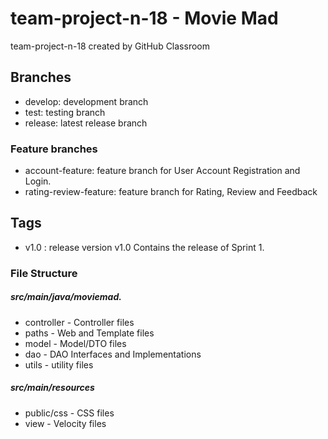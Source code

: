 # team-project-n-18 - Movie Mad
team-project-n-18 created by GitHub Classroom

## Branches

 * develop: development branch
 * test: testing branch
 * release: latest release branch
 
 ### Feature branches
 * account-feature: feature branch for User Account Registration and Login.
 * rating-review-feature: feature branch for Rating, Review and Feedback

## Tags
 * v1.0 : release version v1.0
	     Contains the release of Sprint 1.

### File Structure

##### src/main/java/moviemad.
  * controller - Controller files
  * paths - Web and Template files
  * model - Model/DTO files
  * dao - DAO Interfaces and Implementations
  * utils - utility files
 
##### src/main/resources
  * public/css - CSS files
  * view - Velocity files